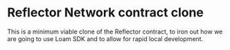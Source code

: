 # Reflector Network contract clone

This is a minimum viable clone of the Reflector contract, to iron out how we are going to use Loam SDK and to allow for rapid local development.
